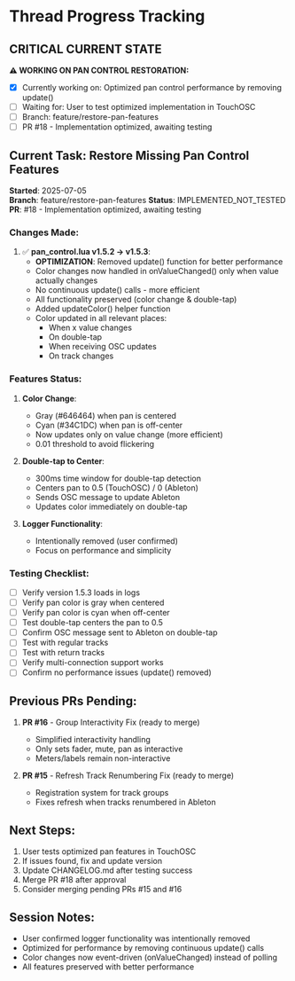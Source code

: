 # Thread Progress Tracking

## CRITICAL CURRENT STATE
**⚠️ WORKING ON PAN CONTROL RESTORATION:**
- [x] Currently working on: Optimized pan control performance by removing update()
- [ ] Waiting for: User to test optimized implementation in TouchOSC
- [ ] Branch: feature/restore-pan-features
- [ ] PR #18 - Implementation optimized, awaiting testing

## Current Task: Restore Missing Pan Control Features
**Started**: 2025-07-05  
**Branch**: feature/restore-pan-features
**Status**: IMPLEMENTED_NOT_TESTED
**PR**: #18 - Implementation optimized, awaiting testing

### Changes Made:
1. ✅ **pan_control.lua v1.5.2 → v1.5.3**:
   - **OPTIMIZATION**: Removed update() function for better performance
   - Color changes now handled in onValueChanged() only when value actually changes
   - No continuous update() calls - more efficient
   - All functionality preserved (color change & double-tap)
   - Added updateColor() helper function
   - Color updated in all relevant places:
     - When x value changes
     - On double-tap
     - When receiving OSC updates
     - On track changes

### Features Status:
1. **Color Change**: 
   - Gray (#646464) when pan is centered
   - Cyan (#34C1DC) when pan is off-center
   - Now updates only on value change (more efficient)
   - 0.01 threshold to avoid flickering

2. **Double-tap to Center**:
   - 300ms time window for double-tap detection
   - Centers pan to 0.5 (TouchOSC) / 0 (Ableton)
   - Sends OSC message to update Ableton
   - Updates color immediately on double-tap

3. **Logger Functionality**:
   - Intentionally removed (user confirmed)
   - Focus on performance and simplicity

### Testing Checklist:
- [ ] Verify version 1.5.3 loads in logs
- [ ] Verify pan color is gray when centered
- [ ] Verify pan color is cyan when off-center
- [ ] Test double-tap centers the pan to 0.5
- [ ] Confirm OSC message sent to Ableton on double-tap
- [ ] Test with regular tracks
- [ ] Test with return tracks
- [ ] Verify multi-connection support works
- [ ] Confirm no performance issues (update() removed)

## Previous PRs Pending:
1. **PR #16** - Group Interactivity Fix (ready to merge)
   - Simplified interactivity handling
   - Only sets fader, mute, pan as interactive
   - Meters/labels remain non-interactive
   
2. **PR #15** - Refresh Track Renumbering Fix (ready to merge)
   - Registration system for track groups
   - Fixes refresh when tracks renumbered in Ableton

## Next Steps:
1. User tests optimized pan features in TouchOSC
2. If issues found, fix and update version
3. Update CHANGELOG.md after testing success
4. Merge PR #18 after approval
5. Consider merging pending PRs #15 and #16

## Session Notes:
- User confirmed logger functionality was intentionally removed
- Optimized for performance by removing continuous update() calls
- Color changes now event-driven (onValueChanged) instead of polling
- All features preserved with better performance